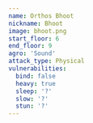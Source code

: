 ```yaml
---
name: Orthos Bhoot
nickname: Bhoot
image: bhoot.png
start_floor: 6
end_floor: 9
agro: 'Sound'
attack_type: Physical
vulnerabilities:
  bind: false
  heavy: true
  sleep: '?'
  slow: '?'
  stun: '?'
---
```

